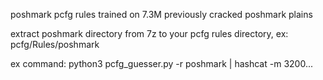 poshmark pcfg rules trained on 7.3M previously cracked poshmark plains

extract poshmark directory from 7z to your pcfg rules directory, ex: pcfg/Rules/poshmark

ex command: python3 pcfg_guesser.py -r poshmark | hashcat -m 3200...
